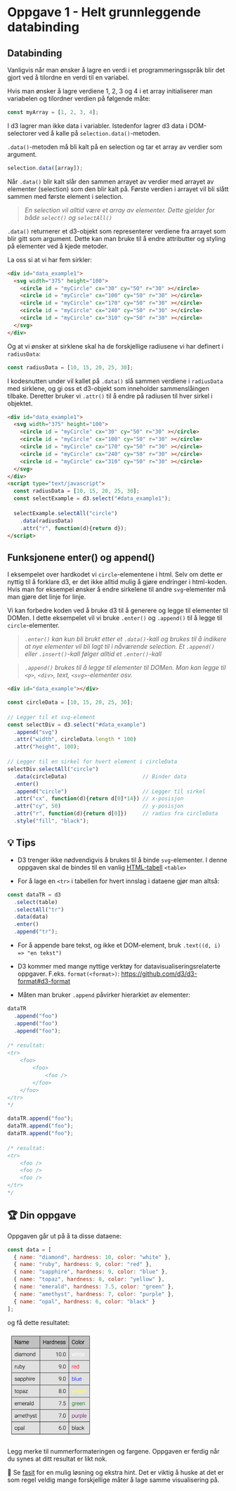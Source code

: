 # Oppgave 1 - Helt grunnleggende databinding

## Databinding

Vanligvis når man ønsker å lagre en verdi i et programmeringsspråk blir det gjort ved å tilordne en verdi til en variabel.

Hvis man ønsker å lagre verdiene 1, 2, 3 og 4 i et array initialiserer man variabelen og tilordner verdien på følgende måte:

```javascript
const myArray = [1, 2, 3, 4];
```

I d3 lagrer man ikke data i variabler. Istedenfor lagrer d3 data i DOM-selectorer ved å kalle på `selection.data()`-metoden.

`.data()`-metoden må bli kalt på en selection og tar et array av verdier som argument.

```javascript
selection.data([array]);
```

Når `.data()` blir kalt slår den sammen arrayet av verdier med arrayet av elementer (selection) som den blir kalt på. Første verdien i arrayet vil bli slått sammen med første element i selection.

> _En selection vil alltid være et array av elementer. Dette gjelder for både `select()` og `selectAll()`_

`.data()` returnerer et d3-objekt som representerer verdiene fra arrayet som blir gitt som argument. Dette kan man bruke til å endre attributter og styling på elementer ved å kjede metoder.

La oss si at vi har fem sirkler:

```html
<div id="data_example1">
  <svg width="375" height="100">
    <circle id = "myCircle" cx="30" cy="50" r="30" ></circle>
    <circle id = "myCircle" cx="100" cy="50" r="30" ></circle>
    <circle id = "myCircle" cx="170" cy="50" r="30" ></circle>
    <circle id = "myCircle" cx="240" cy="50" r="30" ></circle>
    <circle id = "myCircle" cx="310" cy="50" r="30" ></circle>
  </svg>
</div>
```

Og at vi ønsker at sirklene skal ha de forskjellige radiusene vi har definert i `radiusData`:

```javascript
const radiusData = [10, 15, 20, 25, 30];
```
I kodesnutten under vil kallet på `.data()` slå sammen verdiene i `radiusData` med sirklene, og gi oss et d3-objekt som inneholder sammenslåingen tilbake. Deretter bruker vi `.attr()` til å endre på radiusen til hver sirkel i objektet.

```html
<div id="data_example1">
  <svg width="375" height="100">
    <circle id = "myCircle" cx="30" cy="50" r="30" ></circle>
    <circle id = "myCircle" cx="100" cy="50" r="30" ></circle>
    <circle id = "myCircle" cx="170" cy="50" r="30" ></circle>
    <circle id = "myCircle" cx="240" cy="50" r="30" ></circle>
    <circle id = "myCircle" cx="310" cy="50" r="30" ></circle>
  </svg>
</div>
<script type="text/javascript">
  const radiusData = [10, 15, 20, 25, 30];
  const selectExample = d3.select("#data_example1");

  selectExample.selectAll("circle")
    .data(radiusData)
    .attr("r", function(d){return d});
</script>
```

## Funksjonene enter() og append()

I eksempelet over hardkodet vi `circle`-elementene i html. Selv om dette er nyttig til å forklare d3, er det ikke alltid mulig å gjøre endringer i html-koden. Hvis man for eksempel ønsker å endre sirkelene til andre `svg`-elementer må man gjøre det linje for linje.

Vi kan forbedre koden ved å bruke d3 til å generere og legge til elementer til DOMen. I dette eksempelet vil vi bruke `.enter()` og `.append()` til å legge til `circle`-elementer.

> _`.enter()` kan kun bli brukt etter et `.data()`-kall og brukes til å indikere at nye elementer vil bli lagt til i nåværende selection. Et `.append()` eller `.insert()`-kall følger alltid et `.enter()`-kall_

> _`.append()` brukes til å legge til elementer til DOMen. Man kan legge til `<p>`, `<div>`, text, `<svg>`-elementer osv._

```html
<div id="data_example"></div>
```

```js
const circleData = [10, 15, 20, 25, 30];

// Legger til et svg-element
const selectDiv = d3.select("#data_example")
  .append("svg")
  .attr("width", circleData.length * 100)
  .attr("height", 100);

// Legger til en sirkel for hvert element i circleData
selectDiv.selectAll("circle")
  .data(circleData)                        // Binder data
  .enter()
  .append("circle")                        // Legger til sirkel
  .attr("cx", function(d){return d[0]*14}) // x-posisjon
  .attr("cy", 50)                          // y-posisjon
  .attr("r", function(d){return d[0]})     // radius fra circleData
  .style("fill", "black");
```


## :bulb: Tips

* D3 trenger ikke nødvendigvis å brukes til å binde `svg`-elementer. I denne oppgaven skal de bindes til en vanlig [HTML-tabell](https://developer.mozilla.org/en-US/docs/Learn/HTML/Tables/Basics) `<table>`

* For å lage en `<tr>` i tabellen for hvert innslag i dataene gjør man altså:

```javascript
const dataTR = d3
  .select(table)
  .selectAll("tr")
  .data(data)
  .enter()
  .append("tr");
```

* For å appende bare tekst, og ikke et DOM-element, bruk `.text((d, i) => "en tekst")`

* D3 kommer med mange nyttige verktøy for datavisualiseringsrelaterte oppgaver. F.eks. `format(<format>)`: https://github.com/d3/d3-format#d3-format

* Måten man bruker `.append` påvirker hierarkiet av elementer:

```javascript
dataTR
  .append("foo")
  .append("foo")
  .append("foo");

/* resultat:
<tr>
    <foo>
        <foo>
            <foo />
        </foo>
    </foo>
</tr>
*/
```

```javascript
dataTR.append("foo");
dataTR.append("foo");
dataTR.append("foo");

/* resultat:
<tr>
    <foo />
    <foo />
    <foo />
</tr>
*/
```

## :trophy: Din oppgave

Oppgaven går ut på å ta disse dataene:

```javascript
const data = [
  { name: "diamond", hardness: 10, color: "white" },
  { name: "ruby", hardness: 9, color: "red" },
  { name: "sapphire", hardness: 9, color: "blue" },
  { name: "topaz", hardness: 8, color: "yellow" },
  { name: "emerald", hardness: 7.5, color: "green" },
  { name: "amethyst", hardness: 7, color: "purple" },
  { name: "opal", hardness: 6, color: "black" }
];
```

og få dette resultatet:

<img src="../../img/1-table.png" width="200" />

Legg merke til nummerformateringen og fargene. Oppgaven er ferdig når du synes at ditt resultat er likt nok.

:school_satchel: Se [fasit](https://github.com/bekk/intro-til-d3/blob/master/oppgaver/1-table/src/fasit.js) for en mulig løsning og ekstra hint. Det er viktig å huske at det er som regel veldig mange forskjellige måter å lage samme visualisering på.
